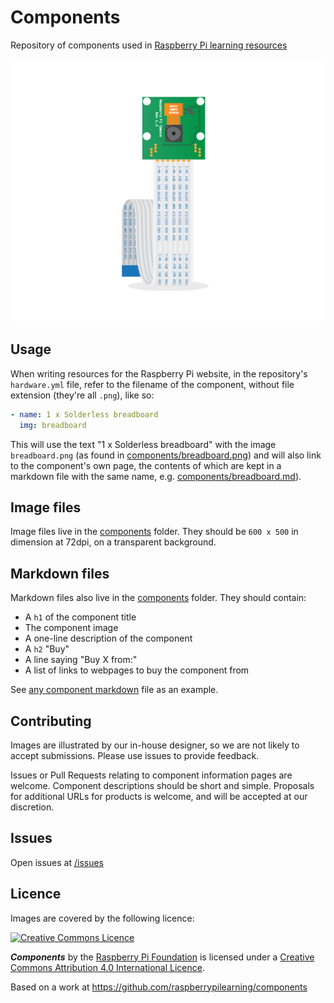 # Components

Repository of components used in [Raspberry Pi learning resources](https://www.raspberrypi.org/resources/)

[![](components/camera.png)](components/)

## Usage

When writing resources for the Raspberry Pi website, in the repository's `hardware.yml` file, refer to the filename of the component, without file extension (they're all `.png`), like so:

```yml
- name: 1 x Solderless breadboard
  img: breadboard
```

This will use the text "1 x Solderless breadboard" with the image `breadboard.png` (as found in [components/breadboard.png](components/breadboard.png)) and will also link to the component's own page, the contents of which are kept in a markdown file with the same name, e.g. [components/breadboard.md](components/breadboard.md)).

## Image files

Image files live in the [components](components/) folder. They should be `600 x 500` in dimension at 72dpi, on a transparent background.

## Markdown files

Markdown files also live in the [components](components/) folder. They should contain:

- A `h1` of the component title
- The component image
- A one-line description of the component
- A `h2` "Buy"
- A line saying "Buy X from:"
- A list of links to webpages to buy the component from

See [any component markdown](https://github.com/raspberrypilearning/components/blob/master/components/breadboard.md) file as an example.

## Contributing

Images are illustrated by our in-house designer, so we are not likely to accept submissions. Please use issues to provide feedback.

Issues or Pull Requests relating to component information pages are welcome. Component descriptions should be short and simple. Proposals for additional URLs for products is welcome, and will be accepted at our discretion.

## Issues

Open issues at [/issues](https://github.com/raspberrypilearning/components/issues)

## Licence

Images are covered by the following licence:

[![Creative Commons Licence](http://i.creativecommons.org/l/by-sa/4.0/88x31.png)](http://creativecommons.org/licenses/by-sa/4.0/)

***Components*** by the [Raspberry Pi Foundation](https://www.raspberrypi.org/) is licensed under a [Creative Commons Attribution 4.0 International Licence](http://creativecommons.org/licenses/by-sa/4.0/).

Based on a work at https://github.com/raspberrypilearning/components
